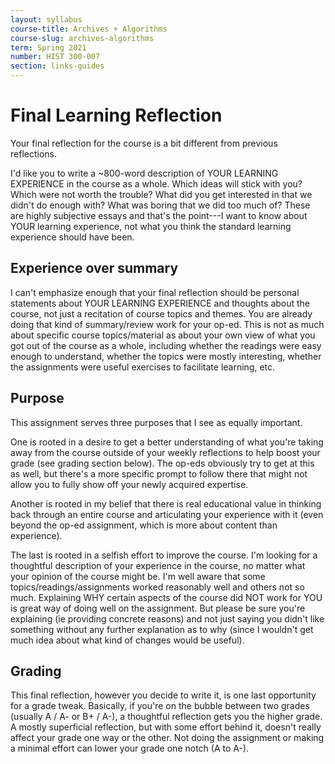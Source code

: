 ```yaml
---
layout: syllabus
course-title: Archives + Algorithms
course-slug: archives-algorithms
term: Spring 2021
number: HIST 300-007
section: links-guides
---
```


# Final Learning Reflection
Your final reflection for the course is a bit different from previous reflections.

I'd like you to write a ~800-word description of YOUR LEARNING EXPERIENCE in the course as a whole. Which ideas will stick with you? Which were not worth the trouble? What did you get interested in that we didn't do enough with? What was boring that we did too much of? These are highly subjective essays and that's the point---I want to know about YOUR learning experience, not what you think the standard learning experience should have been.

## Experience over summary
I can't emphasize enough that your final reflection should be personal statements about YOUR LEARNING EXPERIENCE and thoughts about the course, not just a recitation of course topics and themes. You are already doing that kind of summary/review work for your op-ed. This is not as much about specific course topics/material as about your own view of what you got out of the course as a whole, including whether the readings were easy enough to understand, whether the topics were mostly interesting, whether the assignments were useful exercises to facilitate learning, etc.


## Purpose
This assignment serves three purposes that I see as equally important.

One is rooted in a desire to get a better understanding of what you're taking away from the course outside of your weekly reflections to help boost your grade (see grading section below). The op-eds obviously try to get at this as well, but there's a more specific prompt to follow there that might not allow you to fully show off your newly acquired expertise.

Another is rooted in my belief that there is real educational value in thinking back through an entire course and articulating your experience with it (even beyond the op-ed assignment, which is more about content than experience).

The last is rooted in a selfish effort to improve the course. I'm looking for a thoughtful description of your experience in the course, no matter what your opinion of the course might be. I'm well aware that some topics/readings/assignments worked reasonably well and others not so much. Explaining WHY certain aspects of the course did NOT work for YOU is great way of doing well on the assignment. But please be sure you're explaining (ie providing concrete reasons) and not just saying you didn't like something without any further explanation as to why (since I wouldn't get much idea about what kind of changes would be useful).


## Grading
This final reflection, however you decide to write it, is one last opportunity for a grade tweak. Basically, if you're on the bubble between two grades (usually A / A- or B+ / A-), a thoughtful reflection gets you the higher grade. A mostly superficial reflection, but with some effort behind it, doesn't really affect your grade one way or the other. Not doing the assignment or making a minimal effort can lower your grade one notch (A to A-).
